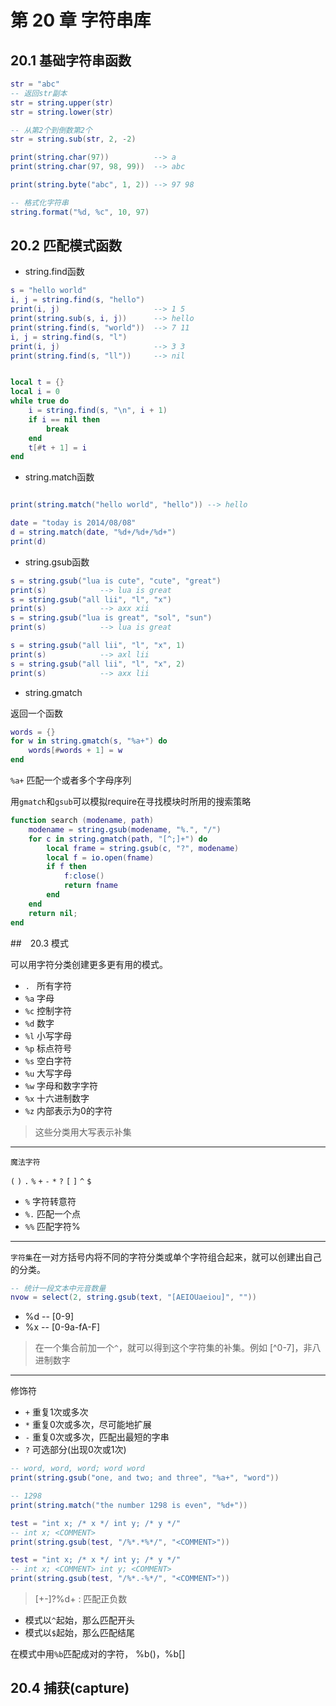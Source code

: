 第 20 章 字符串库
=================

## 20\.1 基础字符串函数

```lua
str = "abc"
-- 返回str副本
str = string.upper(str)
str = string.lower(str)

-- 从第2个到倒数第2个
str = string.sub(str, 2, -2)

print(string.char(97))          --> a
print(string.char(97, 98, 99))  --> abc

print(string.byte("abc", 1, 2)) --> 97 98

-- 格式化字符串
string.format("%d, %c", 10, 97)
```

## 20\.2 匹配模式函数

* string.find函数

```lua
s = "hello world"
i, j = string.find(s, "hello")
print(i, j)                     --> 1 5
print(string.sub(s, i, j))      --> hello
print(string.find(s, "world"))  --> 7 11
i, j = string.find(s, "l")
print(i, j)                     --> 3 3
print(string.find(s, "ll"))     --> nil


local t = {}
local i = 0
while true do
    i = string.find(s, "\n", i + 1)
    if i == nil then
        break
    end
    t[#t + 1] = i
end
```

* string.match函数

```lua

print(string.match("hello world", "hello")) --> hello

date = "today is 2014/08/08"
d = string.match(date, "%d+/%d+/%d+")
print(d)
```

* string.gsub函数

```lua
s = string.gsub("lua is cute", "cute", "great")
print(s)            --> lua is great
s = string.gsub("all lii", "l", "x")
print(s)            --> axx xii
s = string.gsub("lua is great", "sol", "sun")
print(s)            --> lua is great

s = string.gsub("all lii", "l", "x", 1)
print(s)            --> axl lii
s = string.gsub("all lii", "l", "x", 2)
print(s)            --> axx lii
```

* string.gmatch

返回一个函数

```lua
words = {}
for w in string.gmatch(s, "%a+") do
    words[#words + 1] = w
end
```

`%a+` 匹配一个或者多个字母序列

用`gmatch`和`gsub`可以模拟require在寻找模块时所用的搜索策略

```lua
function search (modename, path)
    modename = string.gsub(modename, "%.", "/")
    for c in string.gmatch(path, "[^;]+") do
        local frame = string.gsub(c, "?", modename)
        local f = io.open(fname)
        if f then
            f:close()
            return fname
        end
    end
    return nil;
end
```


##　20\.3 模式

可以用字符分类创建更多更有用的模式。


* ` .  ` 所有字符         
* ` %a ` 字母             
* ` %c ` 控制字符         
* ` %d ` 数字            
* ` %l ` 小写字母         
* ` %p ` 标点符号         
* ` %s ` 空白字符         
* ` %u ` 大写字母         
* ` %w ` 字母和数字字符   
* ` %x ` 十六进制数字               
* ` %z ` 内部表示为0的字符

> 这些分类用大写表示补集

---------------------

`魔法字符`

`(` `)` `.` `%` `+` `-` `*` `?` `[` `]` `^` `$`

* `%` 字符转意符
* `%.` 匹配一个点
* `%%` 匹配字符%

------------------------

`字符集`在一对方括号内将不同的字符分类或单个字符组合起来，就可以创建出自己的分类。

```lua
-- 统计一段文本中元音数量
nvow = select(2, string.gsub(text, "[AEIOUaeiou]", ""))
```
* %d -- [0-9]
* %x -- [0-9a-fA-F]

> 在一个集合前加一个`^`，就可以得到这个字符集的补集。例如 [^0-7]，非八进制数字

-------------------------

修饰符

* `+` 重复1次或多次
* `*` 重复0次或多次，尽可能地扩展
* `-` 重复0次或多次，匹配出最短的字串
* `?` 可选部分(出现0次或1次)

```lua
-- word, word, word; word word
print(string.gsub("one, and two; and three", "%a+", "word"))

-- 1298
print(string.match("the number 1298 is even", "%d+"))

test = "int x; /* x */ int y; /* y */"
-- int x; <COMMENT>
print(string.gsub(test, "/%*.*%*/", "<COMMENT>"))

test = "int x; /* x */ int y; /* y */"
-- int x; <COMMENT> int y; <COMMENT>
print(string.gsub(test, "/%*.-%*/", "<COMMENT>"))
```

> [+-]?%d+ : 匹配正负数


* 模式以`^`起始，那么匹配开头
* 模式以`$`起始，那么匹配结尾

在模式中用`%b`匹配成对的字符， %b()，%b[]

## 20\.4 捕获(capture)




